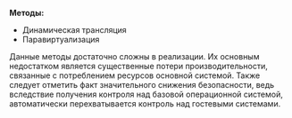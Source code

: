 **Методы:**
+ Динамическая трансляция
+ Паравиртуализация

Данные методы достаточно сложны в реализации. Их основным
недостатком является существенные потери производительности,
связанные с потреблением ресурсов основной системой.
Также следует отметить факт значительного снижения безопасности,
ведь вследствие получения контроля над базовой операционной
системой, автоматически перехватывается контроль над гостевыми
системами.

<!-- _footer: Программная виртуализация [Электронный ресурс]. URL: https://ru.wikipedia.org/wiki/Виртуализация#Программная_виртуализация/ (дата обращения :14.04.2020)-->